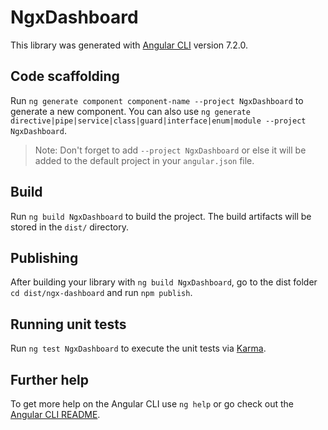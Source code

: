 # NgxDashboard

This library was generated with [Angular CLI](https://github.com/angular/angular-cli) version 7.2.0.

## Code scaffolding

Run `ng generate component component-name --project NgxDashboard` to generate a new component. You can also use `ng generate directive|pipe|service|class|guard|interface|enum|module --project NgxDashboard`.
> Note: Don't forget to add `--project NgxDashboard` or else it will be added to the default project in your `angular.json` file. 

## Build

Run `ng build NgxDashboard` to build the project. The build artifacts will be stored in the `dist/` directory.

## Publishing

After building your library with `ng build NgxDashboard`, go to the dist folder `cd dist/ngx-dashboard` and run `npm publish`.

## Running unit tests

Run `ng test NgxDashboard` to execute the unit tests via [Karma](https://karma-runner.github.io).

## Further help

To get more help on the Angular CLI use `ng help` or go check out the [Angular CLI README](https://github.com/angular/angular-cli/blob/master/README.md).
